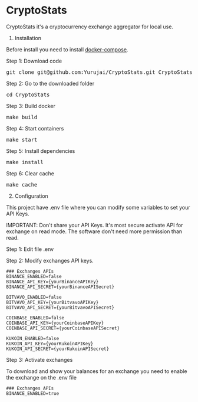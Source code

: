 CryptoStats
===========

CryptoStats it's a cryptocurrency exchange aggregator for local use.

1. Installation

Before install you need to install [docker-compose](https://docs.docker.com/compose/install/).

Step 1: Download code
<pre>
git clone git@github.com:Yurujai/CryptoStats.git CryptoStats
</pre>

Step 2: Go to the downloaded folder
<pre>
cd CryptoStats
</pre>

Step 3: Build docker
<pre>
make build
</pre>

Step 4: Start containers
<pre>
make start
</pre>

Step 5: Install dependencies
<pre>
make install
</pre>

Step 6: Clear cache
<pre>
make cache
</pre>

2. Configuration

This project have .env file where you can modify some variables to set your API Keys.

IMPORTANT: Don't share your API Keys. It's most secure activate API for exchange on read mode. The software don't need more permission than read.

Step 1: Edit file .env

Step 2: Modify exchanges API keys.

```
### Exchanges APIs
BINANCE_ENABLED=false
BINANCE_API_KEY={yourBinanceAPIKey}
BINANCE_API_SECRET={yourBinanceAPISecret}

BITVAVO_ENABLED=false
BITVAVO_API_KEY={yourBitvavoAPIKey}
BITVAVO_API_SECRET={yourBitvavoAPISecret}

COINBASE_ENABLED=false
COINBASE_API_KEY={yourCoinbaseAPIKey}
COINBASE_API_SECRET={yourCoinbaseAPISecret}

KUKOIN_ENABLED=false
KUKOIN_API_KEY={yourKukoinAPIKey}
KUKOIN_API_SECRET={yourKukoinAPISecret}
```

Step 3: Activate exchanges

To download and show your balances for an exchange you need to enable the exchange on the .env file
```
### Exchanges APIs
BINANCE_ENABLED=true
```

